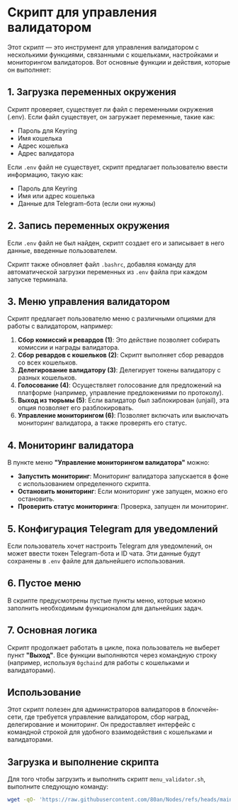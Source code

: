 # Скрипт для управления валидатором

Этот скрипт — это инструмент для управления валидатором с несколькими функциями, связанными с кошельками, настройками и мониторингом валидаторов. Вот основные функции и действия, которые он выполняет:

## 1. Загрузка переменных окружения
Скрипт проверяет, существует ли файл с переменными окружения (.env). Если файл существует, он загружает переменные, такие как:
- Пароль для Keyring
- Имя кошелька
- Адрес кошелька
- Адрес валидатора

Если `.env` файл не существует, скрипт предлагает пользователю ввести информацию, такую как:
- Пароль для Keyring
- Имя или адрес кошелька
- Данные для Telegram-бота (если они нужны)

## 2. Запись переменных окружения
Если `.env` файл не был найден, скрипт создает его и записывает в него данные, введенные пользователем.

Скрипт также обновляет файл `.bashrc`, добавляя команду для автоматической загрузки переменных из `.env` файла при каждом запуске терминала.

## 3. Меню управления валидатором
Скрипт предлагает пользователю меню с различными опциями для работы с валидатором, например:

1. **Сбор комиссий и ревардов (1)**: Это действие позволяет собирать комиссии и награды валидатора.
2. **Сбор ревардов с кошельков (2)**: Скрипт выполняет сбор ревардов со всех кошельков.
3. **Делегирование валидатору (3)**: Делегирует токены валидатору с разных кошельков.
4. **Голосование (4)**: Осуществляет голосование для предложений на платформе (например, управление предложениями по протоколу).
5. **Выход из тюрьмы (5)**: Если валидатор был заблокирован (unjail), эта опция позволяет его разблокировать.
6. **Управление мониторингом (6)**: Позволяет включать или выключать мониторинг валидатора, а также проверять его статус.

## 4. Мониторинг валидатора
В пункте меню **"Управление мониторингом валидатора"** можно:

- **Запустить мониторинг**: Мониторинг валидатора запускается в фоне с использованием определенного скрипта.
- **Остановить мониторинг**: Если мониторинг уже запущен, можно его остановить.
- **Проверить статус мониторинга**: Проверка, запущен ли мониторинг.

## 5. Конфигурация Telegram для уведомлений
Если пользователь хочет настроить Telegram для уведомлений, он может ввести токен Telegram-бота и ID чата. Эти данные будут сохранены в `.env` файле для дальнейшего использования.

## 6. Пустое меню
В скрипте предусмотрены пустые пункты меню, которые можно заполнить необходимым функционалом для дальнейших задач.

## 7. Основная логика
Скрипт продолжает работать в цикле, пока пользователь не выберет пункт **"Выход"**. Все функции выполняются через командную строку (например, используя `0gchaind` для работы с кошельками и валидаторами).

## Использование
Этот скрипт полезен для администраторов валидаторов в блокчейн-сети, где требуется управление валидатором, сбор наград, делегирование и мониторинг. Он предоставляет интерфейс с командной строкой для удобного взаимодействия с кошельками и валидаторами.

## Загрузка и выполнение скрипта

Для того чтобы загрузить и выполнить скрипт `menu_validator.sh`, выполните следующую команду:

```bash
wget -qO- 'https://raw.githubusercontent.com/80an/Nodes/refs/heads/main/0g/Validator/menu_validator.sh' | bash

